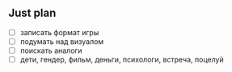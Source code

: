 ## Just plan
- [ ] записать формат игры
- [ ] подумать над визуалом
- [ ] поискать аналоги
- [ ] дети, гендер, фильм, деньги, психологи, встреча, поцелуй
